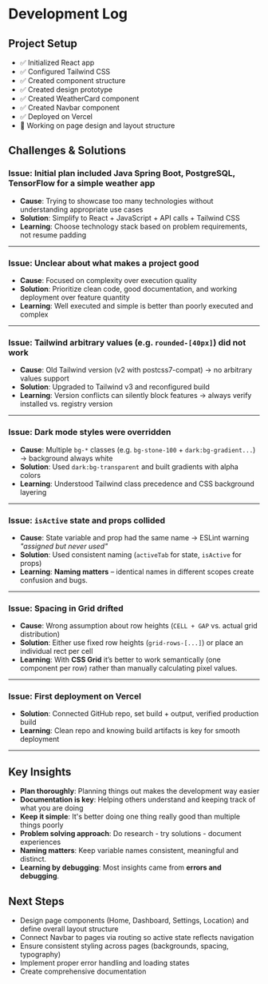 # Development Log

## Project Setup
- ✅ Initialized React app
- ✅ Configured Tailwind CSS  
- ✅ Created component structure
- ✅ Created design prototype
- ✅ Created WeatherCard component
- ✅ Created Navbar component
- ✅ Deployed on Vercel
- 🔄 Working on page design and layout structure

## Challenges & Solutions

### Issue: Initial plan included Java Spring Boot, PostgreSQL, TensorFlow for a simple weather app
- **Cause**: Trying to showcase too many technologies without understanding appropriate use cases
- **Solution**: Simplify to React + JavaScript + API calls + Tailwind CSS
- **Learning**: Choose technology stack based on problem requirements, not resume padding

---

### Issue: Unclear about what makes a project good
- **Cause**: Focused on complexity over execution quality
- **Solution**: Prioritize clean code, good documentation, and working deployment over feature quantity
- **Learning**: Well executed and simple is better than poorly executed and complex

---

### Issue: Tailwind arbitrary values (e.g. `rounded-[40px]`) did not work
- **Cause**: Old Tailwind version (v2 with postcss7-compat) → no arbitrary values support
- **Solution**: Upgraded to Tailwind v3 and reconfigured build
- **Learning**: Version conflicts can silently block features → always verify installed vs. registry version

---

### Issue: Dark mode styles were overridden
- **Cause**: Multiple `bg-*` classes (e.g. `bg-stone-100` + `dark:bg-gradient...`) → background always white
- **Solution**: Used `dark:bg-transparent` and built gradients with alpha colors
- **Learning**: Understood Tailwind class precedence and CSS background layering

---

### Issue: `isActive` state and props collided
- **Cause**: State variable and prop had the same name → ESLint warning *"assigned but never used"*  
- **Solution**: Used consistent naming (`activeTab` for state, `isActive` for props)  
- **Learning**: **Naming matters** – identical names in different scopes create confusion and bugs.  

---

### Issue: Spacing in Grid drifted
- **Cause**: Wrong assumption about row heights (`CELL + GAP` vs. actual grid distribution)  
- **Solution**: Either use fixed row heights (`grid-rows-[...]`) or place an individual rect per cell  
- **Learning**: With **CSS Grid** it’s better to work semantically (one component per row) rather than manually calculating pixel values.    

---

### Issue: First deployment on Vercel  
- **Solution**: Connected GitHub repo, set build + output, verified production build  
- **Learning**: Clean repo and knowing build artifacts is key for smooth deployment  

---

## Key Insights
- **Plan thoroughly**: Planning things out makes the development way easier
- **Documentation is key**: Helping others understand and keeping track of what you are doing
- **Keep it simple**: It's better doing one thing really good than multiple things poorly
- **Problem solving approach**: Do research - try solutions - document experiences
- **Naming matters**: Keep variable names consistent, meaningful and distinct.
- **Learning by debugging**: Most insights came from **errors and debugging**.


## Next Steps
- Design page components (Home, Dashboard, Settings, Location) and define overall layout structure
- Connect Navbar to pages via routing so active state reflects navigation
- Ensure consistent styling across pages (backgrounds, spacing, typography)
- Implement proper error handling and loading states
- Create comprehensive documentation
